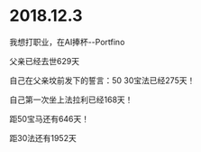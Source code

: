 # 2018.12.3
我想打职业，在AI捧杯--Portfino

父亲已经去世629天

自己在父亲坟前发下的誓言：50 30宝法已经275天！

自己第一次坐上法拉利已经168天！

距50宝马还有646天！

距30法还有1952天
